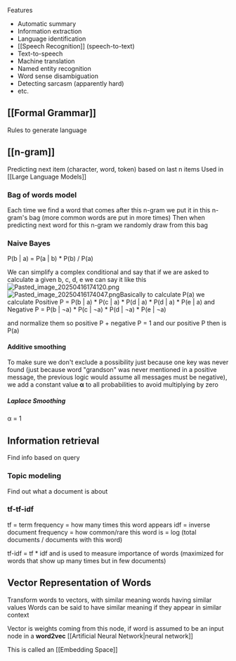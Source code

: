 Features

* Automatic summary
* Information extraction
* Language identification
* [[Speech Recognition]] (speech-to-text)
* Text-to-speech
* Machine translation
* Named entity recognition
* Word sense disambiguation
* Detecting sarcasm (apparently hard)
* etc.

## [[Formal Grammar]]

Rules to generate language

## [[n-gram]]

Predicting next item (character, word, token) based on last n items
Used in [[Large Language Models]]

### Bag of words model

Each time we find a word that comes after this n-gram we put it in this n-gram's bag (more common words are put in more times)
Then when predicting next word for this n-gram we randomly draw from this bag

### Naive Bayes
P(b | a) = P(a | b) \* P(b) / P(a)

We can simplify a complex conditional and say that if we are asked to calculate a given b, c, d, e we can say it like this
![Pasted\_image\_20250416174120.png](Another%20Bayesian%20Probabilities%20Table.png)
![Pasted\_image\_20250416174047.png](Bayesian%20Probabilities%20Table.png)Basically to calculate P(a) we calculate
Positive P = P(b | a) * P(c | a) * P(d | a) * P(d | a) * P(e | a)
and Negative P = P(b | ¬a) * P(c | ¬a) * P(d | ¬a) * P(e | ¬a)

and normalize them so positive P + negative P = 1 and our positive P then is P(a)

#### Additive smoothing
To make sure we don't exclude a possibility just because one key was never found (just because word "grandson" was never mentioned in a positive message, the previous logic would assume all messages must be negative), we add a constant value **α** to all probabilities to avoid multiplying by zero

##### Laplace Smoothing
α = 1

## Information retrieval
Find info based on query

### Topic modeling
Find out what a document is about

### tf-tf-idf
tf = term frequency = how many times this word appears
idf = inverse document frequency = how common/rare this word is = log (total documents / documents with this word)

tf-idf = tf * idf and is used to measure importance of words (maximized for words that show up many times but in few documents)

## Vector Representation of Words
Transform words to vectors, with similar meaning words having similar values
Words can be said to have similar meaning if they appear in similar context

Vector is weights coming from this node, if word is assumed to be an input node in a **word2vec** [[Artificial Neural Network|neural network]]

This is called an [[Embedding Space]]
